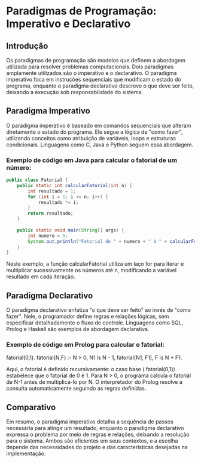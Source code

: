 # Paradigmas de Programação: Imperativo e Declarativo

## Introdução

Os paradigmas de programação são modelos que definem a abordagem utilizada para resolver problemas computacionais. Dois paradigmas amplamente utilizados são o imperativo e o declarativo. O paradigma imperativo foca em instruções sequenciais que modificam o estado do programa, enquanto o paradigma declarativo descreve o que deve ser feito, deixando a execução sob responsabilidade do sistema.

## Paradigma Imperativo

O paradigma imperativo é baseado em comandos sequenciais que alteram diretamente o estado do programa. Ele segue a lógica de "como fazer", utilizando conceitos como atribuição de variáveis, loops e estruturas condicionais. Linguagens como C, Java e Python seguem essa abordagem.

### Exemplo de código em Java para calcular o fatorial de um número:

```java 
public class Fatorial {
    public static int calcularFatorial(int n) {
        int resultado = 1;
        for (int i = 1; i <= n; i++) {
            resultado *= i;
        }
        return resultado;
    }
    
    public static void main(String[] args) {
        int numero = 5;
        System.out.println("Fatorial de " + numero + " é " + calcularFatorial(numero));
    }
}
```

Neste exemplo, a função calcularFatorial utiliza um laço for para iterar e multiplicar sucessivamente os números até n, modificando a variável resultado em cada iteração.

## Paradigma Declarativo

O paradigma declarativo enfatiza "o que deve ser feito" ao invés de "como fazer". Nele, o programador define regras e relações lógicas, sem especificar detalhadamente o fluxo de controle. Linguagens como SQL, Prolog e Haskell são exemplos de abordagem declarativa.

### Exemplo de código em Prolog para calcular o fatorial:

fatorial(0,1).
fatorial(N,F) :-
    N > 0,
    N1 is N - 1,
    fatorial(N1, F1),
    F is N * F1.

Aqui, o fatorial é definido recursivamente: o caso base (
fatorial(0,1)) estabelece que o fatorial de 0 é 1. Para N > 0, o programa calcula o fatorial de N-1 antes de multiplicá-lo por N. O interpretador do Prolog resolve a consulta automaticamente seguindo as regras definidas.

## Comparativo

Em resumo, o paradigma imperativo detalha a sequência de passos necessária para atingir um resultado, enquanto o paradigma declarativo expressa o problema por meio de regras e relações, deixando a resolução para o sistema. Ambos são eficientes em seus contextos, e a escolha depende das necessidades do projeto e das características desejadas na implementação.